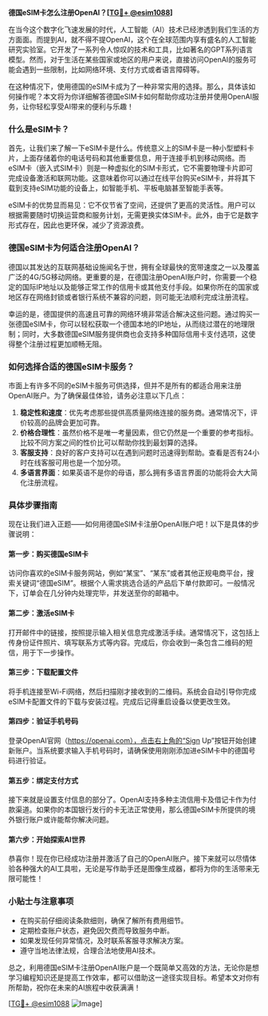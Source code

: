 **德国eSIM卡怎么注册OpenAI？[[TG💪+ @esim1088](https://t.me/s/esim1088)]**

在当今这个数字化飞速发展的时代，人工智能（AI）技术已经渗透到我们生活的方方面面。而提到AI，就不得不提OpenAI，这个在全球范围内享有盛名的人工智能研究实验室。它开发了一系列令人惊叹的技术和工具，比如著名的GPT系列语言模型。然而，对于生活在某些国家或地区的用户来说，直接访问OpenAI的服务可能会遇到一些限制，比如网络环境、支付方式或者语言障碍等。

在这种情况下，使用德国的eSIM卡成为了一种非常实用的选择。那么，具体该如何操作呢？本文将为你详细解答德国eSIM卡如何帮助你成功注册并使用OpenAI服务，让你轻松享受AI带来的便利与乐趣！

### 什么是eSIM卡？

首先，让我们来了解一下eSIM卡是什么。传统意义上的SIM卡是一种小型塑料卡片，上面存储着你的电话号码和其他重要信息，用于连接手机到移动网络。而eSIM卡（嵌入式SIM卡）则是一种虚拟化的SIM卡形式，它不需要物理卡片即可完成设备激活和联网功能。这意味着你可以通过在线平台购买eSIM卡，并将其下载到支持eSIM功能的设备上，如智能手机、平板电脑甚至智能手表等。

eSIM卡的优势显而易见：它不仅节省了空间，还提供了更高的灵活性。用户可以根据需要随时切换运营商和服务计划，无需更换实体SIM卡。此外，由于它是数字形式存在，因此也更环保，减少了资源浪费。

### 德国eSIM卡为何适合注册OpenAI？

德国以其发达的互联网基础设施闻名于世，拥有全球最快的宽带速度之一以及覆盖广泛的4G/5G移动网络。更重要的是，在德国注册OpenAI账户时，你需要一个稳定的国际IP地址以及能够正常工作的信用卡或其他支付手段。如果你所在的国家或地区存在网络封锁或者银行系统不兼容的问题，则可能无法顺利完成注册流程。

幸运的是，德国提供的高速且可靠的网络环境非常适合解决这些问题。通过购买一张德国eSIM卡，你可以轻松获取一个德国本地的IP地址，从而绕过潜在的地理限制；同时，大多数德国eSIM服务提供商也会支持多种国际信用卡支付选项，这使得整个注册过程更加顺畅无阻。

### 如何选择合适的德国eSIM卡服务？

市面上有许多不同的eSIM卡服务可供选择，但并不是所有的都适合用来注册OpenAI账户。为了确保最佳体验，请务必注意以下几点：

1. **稳定性和速度**：优先考虑那些提供高质量网络连接的服务商。通常情况下，评价较高的品牌会更加可靠。
2. **价格合理性**：虽然价格不是唯一考量因素，但它仍然是一个重要的参考指标。比较不同方案之间的性价比可以帮助你找到最划算的选择。
3. **客服支持**：良好的客户支持可以在遇到问题时迅速得到帮助。查看是否有24小时在线客服可用也是一个加分项。
4. **多语言界面**：如果英语不是你的母语，那么拥有多语言界面的功能将会大大简化注册流程。

### 具体步骤指南

现在让我们进入正题——如何用德国eSIM卡注册OpenAI账户吧！以下是具体的步骤说明：

#### 第一步：购买德国eSIM卡
访问你喜欢的eSIM卡服务网站，例如“某宝”、“某东”或者其他正规电商平台，搜索关键词“德国eSIM”。根据个人需求挑选合适的产品后下单付款即可。一般情况下，订单会在几分钟内处理完毕，并发送至你的邮箱中。

#### 第二步：激活eSIM卡
打开邮件中的链接，按照提示输入相关信息完成激活手续。通常情况下，这包括上传身份证件照片、填写联系方式等内容。完成后，你会收到一条包含二维码的短信，用于下一步操作。

#### 第三步：下载配置文件
将手机连接至Wi-Fi网络，然后扫描刚才接收到的二维码。系统会自动引导你完成eSIM卡配置文件的下载与安装过程。完成后记得重启设备以使更改生效。

#### 第四步：验证手机号码
登录OpenAI官网（https://openai.com），点击右上角的“Sign Up”按钮开始创建新账户。当系统要求输入手机号码时，请确保使用刚刚添加进eSIM卡中的德国号码进行验证。

#### 第五步：绑定支付方式
接下来就是设置支付信息的部分了。OpenAI支持多种主流信用卡及借记卡作为付款渠道。如果你的本国银行发行的卡无法正常使用，那么德国eSIM卡所提供的境外银行账户或许能帮你解决问题。

#### 第六步：开始探索AI世界
恭喜你！现在你已经成功注册并激活了自己的OpenAI账户。接下来就可以尽情体验各种强大的AI工具啦，无论是写作助手还是图像生成器，都将为你的生活带来无限可能性！

### 小贴士与注意事项

- 在购买前仔细阅读条款细则，确保了解所有费用细节。
- 定期检查账户状态，避免因欠费而导致服务中断。
- 如果发现任何异常情况，及时联系客服寻求解决方案。
- 遵守当地法律法规，合理合法地使用AI技术。

总之，利用德国eSIM卡注册OpenAI账户是一个既简单又高效的方法，无论你是想学习编程知识还是提高工作效率，都可以借助这一途径实现目标。希望本文对你有所帮助，祝你在未来的AI旅程中收获满满！

[[TG💪+ @esim1088](https://t.me/s/esim1088) ![Image](https://i.postimg.cc/4NQfJmqS/Snipaste-2025-05-13-00-14-12.png)]